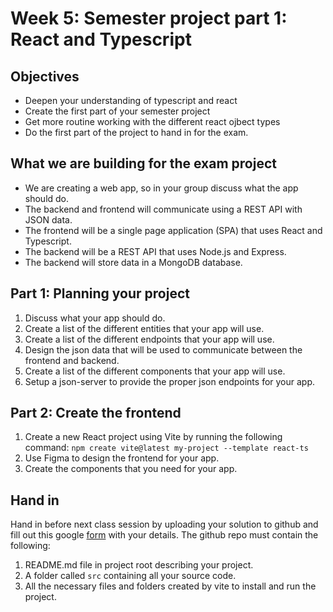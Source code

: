 # Week 5: Semester project part 1: React and Typescript

## Objectives

- Deepen your understanding of typescript and react
- Create the first part of your semester project
- Get more routine working with the different react ojbect types
- Do the first part of the project to hand in for the exam.

## What we are building for the exam project

- We are creating a web app, so in your group discuss what the app should do.
- The backend and frontend will communicate using a REST API with JSON data.
- The frontend will be a single page application (SPA) that uses React and Typescript.
- The backend will be a REST API that uses Node.js and Express.
- The backend will store data in a MongoDB database.

## Part 1: Planning your project

1. Discuss what your app should do.
2. Create a list of the different entities that your app will use.
3. Create a list of the different endpoints that your app will use.
4. Design the json data that will be used to communicate between the frontend and backend.
5. Create a list of the different components that your app will use.
6. Setup a json-server to provide the proper json endpoints for your app.

## Part 2: Create the frontend

1. Create a new React project using Vite by running the following command:
   `npm create vite@latest my-project --template react-ts`
2. Use Figma to design the frontend for your app.
3. Create the components that you need for your app.

## Hand in

Hand in before next class session by uploading your solution to github and fill out this google [form](https://forms.gle/Yzhcp7raAw3d2J53A) with your details.
The github repo must contain the following:

1. README.md file in project root describing your project.
2. A folder called `src` containing all your source code.
3. All the necessary files and folders created by vite to install and run the project.
